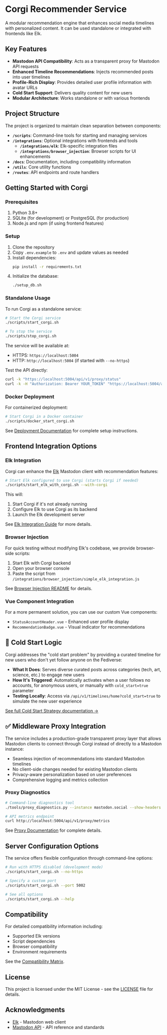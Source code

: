 # Corgi Recommender Service

A modular recommendation engine that enhances social media timelines with personalized content. It can be used standalone or integrated with frontends like Elk.

## Key Features

- **Mastodon API Compatibility**: Acts as a transparent proxy for Mastodon API requests
- **Enhanced Timeline Recommendations**: Injects recommended posts into user timelines
- **Profile-Rich Display**: Provides detailed user profile information with avatar URLs
- **Cold Start Support**: Delivers quality content for new users
- **Modular Architecture**: Works standalone or with various frontends

## Project Structure

The project is organized to maintain clean separation between components:

- **`/scripts`**: Command-line tools for starting and managing services
- **`/integrations`**: Optional integrations with frontends and tools
  - **`/integrations/elk`**: Elk-specific integration files
  - **`/integrations/browser_injection`**: Browser scripts for UI enhancements
- **`/docs`**: Documentation, including compatibility information
- **`/utils`**: Core utility functions
- **`/routes`**: API endpoints and route handlers

## Getting Started with Corgi

### Prerequisites

1. Python 3.8+
2. SQLite (for development) or PostgreSQL (for production)
3. Node.js and npm (if using frontend features)

### Setup

1. Clone the repository
2. Copy `.env.example` to `.env` and update values as needed
3. Install dependencies:
   ```bash
   pip install -r requirements.txt
   ```
4. Initialize the database:
   ```bash
   ./setup_db.sh
   ```

### Standalone Usage

To run Corgi as a standalone service:

```bash
# Start the Corgi service
./scripts/start_corgi.sh

# To stop the service
./scripts/stop_corgi.sh
```

The service will be available at:
- HTTPS: `https://localhost:5004`
- HTTP: `http://localhost:5004` (if started with `--no-https`)

Test the API directly:

```bash
curl -k "https://localhost:5004/api/v1/proxy/status"
curl -k -H "Authorization: Bearer YOUR_TOKEN" "https://localhost:5004/api/v1/timelines/home"
```

### Docker Deployment

For containerized deployment:

```bash
# Start Corgi in a Docker container
./scripts/docker_start_corgi.sh
```

See [Deployment Documentation](docs/deployment.md) for complete setup instructions.

## Frontend Integration Options

### Elk Integration

Corgi can enhance the [Elk](https://github.com/elk-zone/elk) Mastodon client with recommendation features:

```bash
# Start Elk configured to use Corgi (starts Corgi if needed)
./scripts/start_elk_with_corgi.sh --with-corgi
```

This will:
1. Start Corgi if it's not already running
2. Configure Elk to use Corgi as its backend
3. Launch the Elk development server

See [Elk Integration Guide](docs/elk_integration.md) for more details.

### Browser Injection

For quick testing without modifying Elk's codebase, we provide browser-side scripts:

1. Start Elk with Corgi backend
2. Open your browser console
3. Paste the script from `/integrations/browser_injection/simple_elk_integration.js`

See [Browser Injection README](integrations/browser_injection/README.md) for details.

### Vue Component Integration

For a more permanent solution, you can use our custom Vue components:

- `StatusAccountHeader.vue` - Enhanced user profile display
- `RecommendationBadge.vue` - Visual indicator for recommendations

## 🚀 Cold Start Logic

Corgi addresses the "cold start problem" by providing a curated timeline for new users who don't yet follow anyone on the Fediverse:

- **What It Does**: Serves diverse curated posts across categories (tech, art, science, etc.) to engage new users
- **How It's Triggered**: Automatically activates when a user follows no accounts, for anonymous users, or manually with `cold_start=true` parameter
- **Testing Locally**: Access via `/api/v1/timelines/home?cold_start=true` to simulate the new user experience

[See full Cold Start Strategy documentation →](docs/cold_start_strategy.md)

## ✅ Middleware Proxy Integration

The service includes a production-grade transparent proxy layer that allows Mastodon clients to connect through Corgi instead of directly to a Mastodon instance:

- Seamless injection of recommendations into standard Mastodon timelines
- No client-side changes needed for existing Mastodon clients
- Privacy-aware personalization based on user preferences
- Comprehensive logging and metrics collection

### Proxy Diagnostics

```bash
# Command-line diagnostics tool
./tools/proxy_diagnostics.py --instance mastodon.social --show-headers

# API metrics endpoint
curl http://localhost:5004/api/v1/proxy/metrics
```

See [Proxy Documentation](docs/proxy.md) for complete details.

## Server Configuration Options

The service offers flexible configuration through command-line options:

```bash
# Run with HTTPS disabled (development mode)
./scripts/start_corgi.sh --no-https

# Specify a custom port
./scripts/start_corgi.sh --port 5002

# See all options
./scripts/start_corgi.sh --help
```

## Compatibility

For detailed compatibility information including:
- Supported Elk versions
- Script dependencies
- Browser compatibility
- Environment requirements

See the [Compatibility Matrix](docs/COMPATIBILITY.md).

## License

This project is licensed under the MIT License - see the [LICENSE](licenses/LICENSE) file for details.

## Acknowledgments

- [Elk](https://github.com/elk-zone/elk) - Mastodon web client
- [Mastodon API](https://docs.joinmastodon.org/api/) - API reference and standards